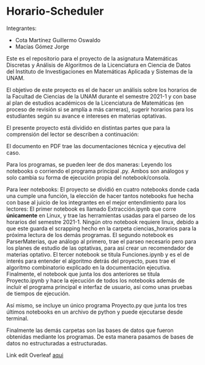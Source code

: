 # Horario-Scheduler

Integrantes:
- Cota Martínez Guillermo Oswaldo
- Macías Gómez Jorge

Este es el repositorio para el proyecto de la asignatura Matemáticas Discretas y Análisis de Algoritmos de la Licenciatura en Ciencia de Datos del Instituto de Investigaciones en Matemáticas Aplicada y Sistemas de la UNAM.

El objetivo de este proyecto es el de hacer un análisis sobre los horarios de la Facultad de Ciencias de la UNAM durante el semestre 2021-1 y con base al plan de estudios académicos de la Licenciatura de Matemáticas (en proceso de revisión si se amplía a más carreras), sugerir horarios para los estudiantes según su avance e intereses en materias optativas.

El presente proyecto está dividido en distintas partes que para la comprensión del lector se describen a continuación:

El documento en PDF trae las documentaciones técnica y ejecutiva del caso.

Para los programas, se pueden leer de dos maneras: Leyendo los notebooks o corriendo el programa principal .py. Ambos son análogos y solo cambia su forma de ejecución propia del notebook/consola.

Para leer notebooks: El proyecto se dividió en cuatro notebooks donde cada una cumple una función, la elección de hacer tantos notebooks fue hecha con base al juicio de los integrantes en el mejor entendimiento para los lectores: El primer notebook es llamado Extracción.ipynb que corre **únicamente** en Linux, y trae las herramientas usadas para el parseo de los horarios del semestre 2021-1. Ningún otro notebook requiere linux, debido a que este guarda el scrapping hecho en la carpeta ciencias_horarios para la próxima lectura de los demás programas. El segundo notebook es ParserMaterias, que análogo al primero, trae el parseo necesario pero para los planes de estudio de las optativas, para así crear un recomendador de materias optativo. El tercer notebook se titula Funciones.ipynb y es el de interés para entender el algoritmo detrás del proyecto, pues trae el algoritmo combinatorio explicado en la documentación ejecutiva. Finalmente, el notebook que junta los dos anteriores se titula Proyecto.ipynb y hace la ejecución de todos los notebooks además de incluír el programa principal e interfaz de usuario, así como unas pruebas de tiempos de ejecución.

Así mismo, se incluye un único programa Proyecto.py que junta los tres últimos notebooks en un archivo de python y puede ejecutarse desde terminal.

Finalmente las demás carpetas son las bases de datos que fueron obtenidas mediante los programas. De esta manera pasamos de bases de datos no estructuradas a estructuradas.

Link edit Overleaf [aqui](https://www.overleaf.com/1117179873rrwhnmvvqjqh)

